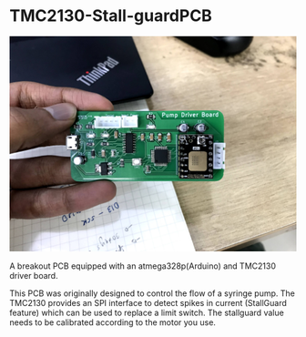 # TMC2130-Stall-guardPCB

![pump_pcb](./pump_board.jpg)

A breakout PCB equipped with an atmega328p(Arduino) and TMC2130 driver board.

This PCB was originally designed to control the flow of a syringe pump. The TMC2130 provides an SPI interface to detect spikes in current (StallGuard feature) which can be used to replace a limit switch. The stallguard value needs to be calibrated according to the motor you use. 
